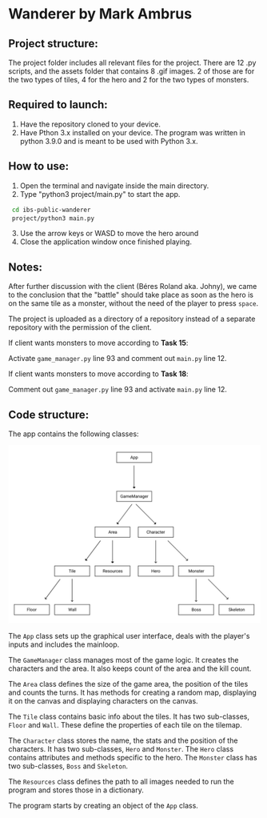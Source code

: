 # Wanderer by Mark Ambrus

## Project structure:

The project folder includes all relevant files for the project.
There are 12 .py scripts, and the assets folder that contains 8 .gif images.
2 of those are for the two types of tiles, 4 for the hero and 2 for the two
types of monsters.


## Required to launch:

1. Have the repository cloned to your device.
2. Have Pthon 3.x installed on your device.
   The program was written in python 3.9.0 and is meant to be used with Python 3.x.
   

## How to use:

1. Open the terminal and navigate inside the main directory.
2. Type "python3 project/main.py" to start the app.

```bash
 cd ibs-public-wanderer
 project/python3 main.py
```

3. Use the arrow keys or WASD to move the hero around
4. Close the application window once finished playing.


## Notes:

After further discussion with the client (Béres Roland aka. Johny), we came to
the conclusion that the "battle" should take place as soon as the hero is on
the same tile as a monster, without the need of the player to press `space`.

The project is uploaded as a directory of a repository instead of a separate
repository with the permission of the client.

If client wants monsters to move according to **Task 15**:

Activate `game_manager.py` line 93 and comment out `main.py` line 12.

If client wants monsters to move according to **Task 18**:

Comment out `game_manager.py` line 93 and activate `main.py` line 12.


## Code structure:

The app contains the following classes:

![classes.jpg](project/assets/classes.jpg)


The `App` class sets up the graphical user interface, deals with the player's
inputs and includes the mainloop.

The `GameManager` class manages most of the game logic. It creates the
characters and the area. It also keeps count of the area and the kill count.

The `Area` class defines the size of the game area, the position of the tiles
and counts the turns. It has methods for creating a random map, displaying
it on the canvas and displaying characters on the canvas.

The `Tile` class contains basic info about the tiles. It has two sub-classes,
`Floor` and `Wall`. These define the properties of each tile on the tilemap.

The `Character` class stores the name, the stats and the position of the
characters. It has two sub-classes, `Hero` and `Monster`. The `Hero`
class contains attributes and methods specific to the hero. The `Monster`
class has two sub-classes, `Boss` and `Skeleton`.

The `Resources` class defines the path to all images needed to run the
program and stores those in a dictionary.

The program starts by creating an object of the `App` class.
